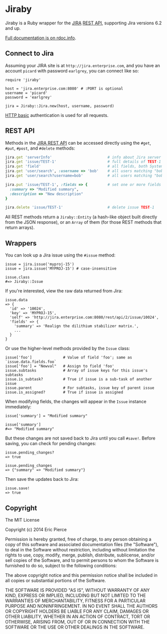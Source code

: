 Jiraby
======

Jiraby is a Ruby wrapper for the [JIRA](http://www.atlassian.com/JIRA)
[REST API](https://docs.atlassian.com/jira/REST/latest/), supporting Jira
versions 6.2 and up.

[Full documentation is on rdoc.info](http://rubydoc.info/github/a-e/jiraby/master/frames).


Connect to Jira
---------------

Assuming your JIRA site is at `http://jira.enterprise.com`, and you have
an account `picard` with password `earlgrey`, you can connect like so:

    require 'jiraby'

    host = 'jira.enterprise.com:8080' # :PORT is optional
    username = 'picard'
    password = 'earlgrey'

    jira = Jiraby::Jira.new(host, username, password)

[HTTP basic](http://en.wikipedia.org/wiki/Basic_access_authentication)
authentication is used for all requests.


REST API
--------

Methods in the [JIRA REST API](https://docs.atlassian.com/jira/REST/6.2/) can be
accessed directly using the `#get`, `#put`, `#post`, and `#delete` methods:

```ruby
jira.get 'serverInfo'                         # info about Jira server
jira.get 'issue/TEST-1'                       # full details of TEST-1 issue
jira.get 'field'                              # all fields, both System and Custom
jira.get 'user/search', :username => 'bob'    # all users matching "bob"
jira.get 'user/search?username=bob'           # all users matching "bob"

jira.put 'issue/TEST-1', :fields => {         # set one or more fields
  :summary => "Modified summary",
  :description => "New description"
}

jira.delete 'issue/TEST-1'                    # delete issue TEST-1
```

All REST methods return a `Jiraby::Entity` (a hash-like object built directly from
the JSON response), or an `Array` of them (for those REST methods that return arrays).


Wrappers
--------

You can look up a Jira issue using the `#issue` method:

    issue = jira.issue('myproj-15')
    issue = jira.issue('MYPROJ-15') # case-insensitive

    issue.class
    #=> Jiraby::Issue

If you're interested, view the raw data returned from Jira:

    issue.data
    => {
      'id' => '10024',
      'key' => 'MYPROJ-15',
      'self' => 'http://jira.enterprise.com:8080/rest/api/2/issue/10024',
      'fields' => {
        'summary' => 'Realign the dilithium stabilizer matrix.',
        ...
      }
    }

Or use the higher-level methods provided by the `Issue` class:

    issue['foo']              # Value of field 'foo'; same as `issue.data.fields.foo`
    issue['foo'] = "Newval"   # Assign to field 'foo'
    issue.subtasks            # Array of issue keys for this issue's subtasks
    issue.is_subtask?         # True if issue is a sub-task of another issue
    issue.parent              # For subtasks, issue key of parent issue
    issue.is_assigned?        # True if issue is assigned

When modifying fields, the changes will appear in the `Issue` instance immediately:

    issue['summary'] = "Modified summary"

    issue['summary']
    #=> "Modified summary"

But these changes are not saved back to Jira until you call `#save!`. Before
saving, you can check for pending changes:

    issue.pending_changes?
    => true

    issue.pending_changes
    => {"summary" => "Modified summary"}

Then save the updates back to Jira:

    issue.save!
    => true


Copyright
---------

The MIT License

Copyright (c) 2014 Eric Pierce

Permission is hereby granted, free of charge, to any person obtaining
a copy of this software and associated documentation files (the
"Software"), to deal in the Software without restriction, including
without limitation the rights to use, copy, modify, merge, publish,
distribute, sublicense, and/or sell copies of the Software, and to
permit persons to whom the Software is furnished to do so, subject to
the following conditions:

The above copyright notice and this permission notice shall be
included in all copies or substantial portions of the Software.

THE SOFTWARE IS PROVIDED "AS IS", WITHOUT WARRANTY OF ANY KIND,
EXPRESS OR IMPLIED, INCLUDING BUT NOT LIMITED TO THE WARRANTIES OF
MERCHANTABILITY, FITNESS FOR A PARTICULAR PURPOSE AND
NONINFRINGEMENT. IN NO EVENT SHALL THE AUTHORS OR COPYRIGHT HOLDERS BE
LIABLE FOR ANY CLAIM, DAMAGES OR OTHER LIABILITY, WHETHER IN AN ACTION
OF CONTRACT, TORT OR OTHERWISE, ARISING FROM, OUT OF OR IN CONNECTION
WITH THE SOFTWARE OR THE USE OR OTHER DEALINGS IN THE SOFTWARE.

